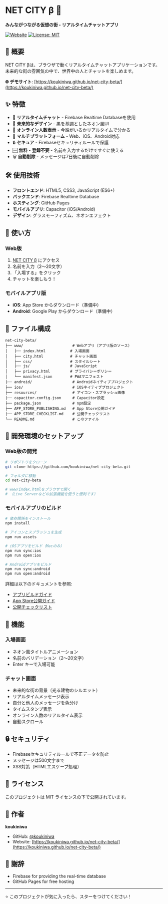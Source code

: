 # NET CITY β 🌃

**みんながつながる仮想の街 - リアルタイムチャットアプリ**

[![Website](https://img.shields.io/website?url=https%3A%2F%2Fkoukiniwa.github.io%2Fnet-city-beta%2F)](https://koukiniwa.github.io/net-city-beta/)
[![License: MIT](https://img.shields.io/badge/License-MIT-blue.svg)](LICENSE)

## 🎯 概要

NET CITY βは、ブラウザで動くリアルタイムチャットアプリケーションです。未来的な街の雰囲気の中で、世界中の人とチャットを楽しめます。

**🌐 デモサイト**: [https://koukiniwa.github.io/net-city-beta/](https://koukiniwa.github.io/net-city-beta/)

## ✨ 特徴

- 🚀 **リアルタイムチャット** - Firebase Realtime Databaseを使用
- 🎨 **未来的なデザイン** - 黒を基調としたネオン風UI
- 👥 **オンライン人数表示** - 今誰がいるかリアルタイムで分かる
- 📱 **マルチプラットフォーム** - Web、iOS、Android対応
- 🔒 **セキュア** - Firebaseセキュリティルールで保護
- 🆓 **無料・登録不要** - 名前を入力するだけですぐに使える
- 🗑️ **自動削除** - メッセージは7日後に自動削除

## 🛠️ 使用技術

- **フロントエンド**: HTML5, CSS3, JavaScript (ES6+)
- **バックエンド**: Firebase Realtime Database
- **ホスティング**: GitHub Pages
- **モバイルアプリ**: Capacitor (iOS/Android)
- **デザイン**: グラスモーフィズム、ネオンエフェクト

## 🚀 使い方

### Web版
1. [NET CITY β](https://koukiniwa.github.io/net-city-beta/) にアクセス
2. 名前を入力（2〜20文字）
3. 「入場する」をクリック
4. チャットを楽しもう！

### モバイルアプリ版
- **iOS**: App Store からダウンロード（準備中）
- **Android**: Google Play からダウンロード（準備中）

## 📂 ファイル構成

```
net-city-beta/
├── www/                      # Webアプリ（アプリ版のソース）
│   ├── index.html           # 入場画面
│   ├── city.html            # チャット画面
│   ├── css/                 # スタイルシート
│   ├── js/                  # JavaScript
│   ├── privacy.html         # プライバシーポリシー
│   └── manifest.json        # PWAマニフェスト
├── android/                  # Androidネイティブプロジェクト
├── ios/                      # iOSネイティブプロジェクト
├── resources/                # アイコン・スプラッシュ画像
├── capacitor.config.json     # Capacitor設定
├── package.json              # npm設定
├── APP_STORE_PUBLISHING.md   # App Store公開ガイド
├── APP_STORE_CHECKLIST.md    # 公開チェックリスト
└── README.md                 # このファイル
```

## 🔧 開発環境のセットアップ

### Web版の開発
```bash
# リポジトリをクローン
git clone https://github.com/koukiniwa/net-city-beta.git

# フォルダに移動
cd net-city-beta

# www/index.htmlをブラウザで開く
# （Live Serverなどの拡張機能を使うと便利です）
```

### モバイルアプリのビルド
```bash
# 依存関係をインストール
npm install

# アイコンとスプラッシュを生成
npm run assets

# iOSアプリをビルド（Macのみ）
npm run sync:ios
npm run open:ios

# Androidアプリをビルド
npm run sync:android
npm run open:android
```

詳細は以下のドキュメントを参照:
- [アプリビルドガイド](./CAPACITOR_BUILD.md)
- [App Store公開ガイド](./APP_STORE_PUBLISHING.md)
- [公開チェックリスト](./APP_STORE_CHECKLIST.md)

## 🎨 機能

### 入場画面
- ネオン風タイトルアニメーション
- 名前のバリデーション（2〜20文字）
- Enter キーで入場可能

### チャット画面
- 未来的な街の背景（光る建物のシルエット）
- リアルタイムメッセージ表示
- 自分と他人のメッセージを色分け
- タイムスタンプ表示
- オンライン人数のリアルタイム表示
- 自動スクロール

## 🔒 セキュリティ

- Firebaseセキュリティルールで不正データを防止
- メッセージは500文字まで
- XSS対策（HTMLエスケープ処理）

## 📝 ライセンス

このプロジェクトは MIT ライセンスの下で公開されています。

## 👤 作者

**koukiniwa**

- GitHub: [@koukiniwa](https://github.com/koukiniwa)
- Website: [https://koukiniwa.github.io/net-city-beta/](https://koukiniwa.github.io/net-city-beta/)

## 🙏 謝辞

- Firebase for providing the real-time database
- GitHub Pages for free hosting

---

⭐ このプロジェクトが気に入ったら、スターをつけてください！
